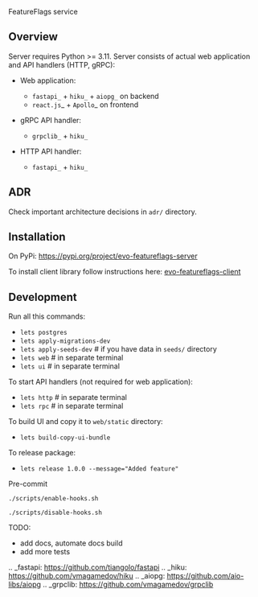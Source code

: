 FeatureFlags service

Overview
--------

Server requires Python >= 3.11.
Server consists of actual web application and API handlers (HTTP, gRPC):

- Web application:

    - `fastapi_` + `hiku_` + `aiopg_` on backend
    - `react.js`_ + `Apollo`_ on frontend

- gRPC API handler:

    - `grpclib_` + `hiku_`

- HTTP API handler:

    - `fastapi_` + `hiku_`

ADR
---

Check important architecture decisions in ``adr/`` directory.


Installation
------------

On PyPi: https://pypi.org/project/evo-featureflags-server

To install client library follow instructions
here: [evo-featureflags-client](https://github.com/evo-company/featureflags-py)

Development
-----------

Run all this commands:

- ``lets postgres``
- ``lets apply-migrations-dev``
- ``lets apply-seeds-dev``  # if you have data in ``seeds/`` directory
- ``lets web`` # in separate terminal
- ``lets ui`` # in separate terminal

To start API handlers (not required for web application):

- ``lets http`` # in separate terminal
- ``lets rpc`` # in separate terminal

To build UI and copy it to ``web/static`` directory:

- ``lets build-copy-ui-bundle``

To release package:

- ``lets release 1.0.0 --message="Added feature"``

Pre-commit

``./scripts/enable-hooks.sh``

``./scripts/disable-hooks.sh``

TODO:

- add docs, automate docs build
- add more tests

.. _fastapi: https://github.com/tiangolo/fastapi
.. _hiku: https://github.com/vmagamedov/hiku
.. _aiopg: https://github.com/aio-libs/aiopg
.. _grpclib: https://github.com/vmagamedov/grpclib
